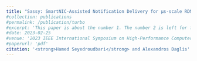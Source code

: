 ```yaml
---
title: "Sassy: SmartNIC-Assisted Notification Delivery for μs-scale RDMA Workloads"
#collection: publications
#permalink: /publication/turbo
#excerpt: 'This paper is about the number 1. The number 2 is left for future work.'
#date: 2023-02-25
#venue: '2023 IEEE International Symposium on High-Performance Computer Architecture (HPCA)'
#paperurl: 'pdf'
citation: '<strong>Hamed Seyedroudbari</strong> and Alexandros Daglis'
---
```

